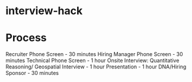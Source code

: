 # interview-hack

# Process
Recruiter Phone Screen - 30 minutes
Hiring Manager Phone Screen -  30 minutes
Technical Phone Screen - 1 hour
Onsite Interview:
Quantitative Reasoning/ Geospatial Interview - 1 hour
Presentation - 1 hour
DNA/Hiring Sponsor -  30 minutes

